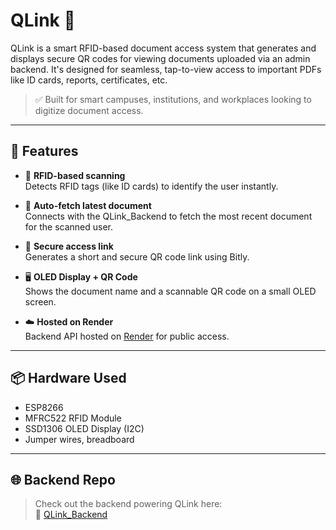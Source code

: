 # QLink 🔗

QLink is a smart RFID-based document access system that generates and displays secure QR codes for viewing documents uploaded via an admin backend. It's designed for seamless, tap-to-view access to important PDFs like ID cards, reports, certificates, etc.

> ✅ Built for smart campuses, institutions, and workplaces looking to digitize document access.

---

## 🔧 Features

- 📡 **RFID-based scanning**  
  Detects RFID tags (like ID cards) to identify the user instantly.

- 📄 **Auto-fetch latest document**  
  Connects with the QLink_Backend to fetch the most recent document for the scanned user.

- 🔐 **Secure access link**  
  Generates a short and secure QR code link using Bitly.

- 🖥️ **OLED Display + QR Code**  
  Shows the document name and a scannable QR code on a small OLED screen.

- ☁️ **Hosted on Render**  
  Backend API hosted on [Render](https://render.com) for public access.

---


## 📦 Hardware Used

- ESP8266 
- MFRC522 RFID Module
- SSD1306 OLED Display (I2C)
- Jumper wires, breadboard

---

## 🌐 Backend Repo

> Check out the backend powering QLink here:  
🔗 [QLink_Backend](https://github.com/Neel123priyansh/QLink_backend)
